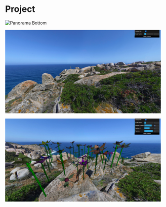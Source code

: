 # Project

![Panorama Bottom](project/screenshots/project-t04g11-1.png)

![Panorama View](project/screenshots/project-t04g11-2.png)

![Garden](project/screenshots/project-t04g11-3.png)
